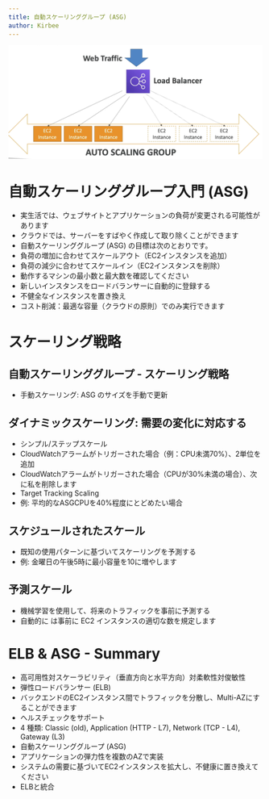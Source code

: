 ```yaml
---
title: 自動スケーリンググループ (ASG)
author: Kirbee
---
```


![Auto Scaling Group](./ASG.png)

# 自動スケーリンググループ入門 (ASG)

- 実生活では、ウェブサイトとアプリケーションの負荷が変更される可能性があります
- クラウドでは、サーバーをすばやく作成して取り除くことができます
- 自動スケーリンググループ (ASG) の目標は次のとおりです。
- 負荷の増加に合わせてスケールアウト（EC2インスタンスを追加）
- 負荷の減少に合わせてスケールイン（EC2インスタンスを削除）
- 動作するマシンの最小数と最大数を確認してください
- 新しいインスタンスをロードバランサーに自動的に登録する
- 不健全なインスタンスを置き換え
- コスト削減：最適な容量（クラウドの原則）でのみ実行できます

# スケーリング戦略

## 自動スケーリンググループ - スケーリング戦略

- 手動スケーリング: ASG のサイズを手動で更新

## ダイナミックスケーリング: 需要の変化に対応する

- シンプル/ステップスケール
- CloudWatchアラームがトリガーされた場合（例：CPU未満70%）、2単位を追加
- CloudWatchアラームがトリガーされた場合（CPUが30%未満の場合）、次に私を削除します
- Target Tracking Scaling
- 例: 平均的なASGCPUを40%程度にとどめたい場合

## スケジュールされたスケール

- 既知の使用パターンに基づいてスケーリングを予測する
- 例: 金曜日の午後5時に最小容量を10に増やします

## 予測スケール

- 機械学習を使用して、将来のトラフィックを事前に予測する
- 自動的に
  は事前に EC2
  インスタンスの適切な数を規定します

# ELB & ASG - Summary

- 高可用性対スケーラビリティ（垂直方向と水平方向）対柔軟性対俊敏性
- 弾性ロードバランサー (ELB)
- バックエンドのEC2インスタンス間でトラフィックを分散し、Multi-AZにすることができます
- ヘルスチェックをサポート
- 4 種類: Classic (old), Application (HTTP - L7), Network (TCP - L4), Gateway (L3)
- 自動スケーリンググループ (ASG)
- アプリケーションの弾力性を複数のAZで実装
- システムの需要に基づいてEC2インスタンスを拡大し、不健康に置き換えてください
- ELBと統合
